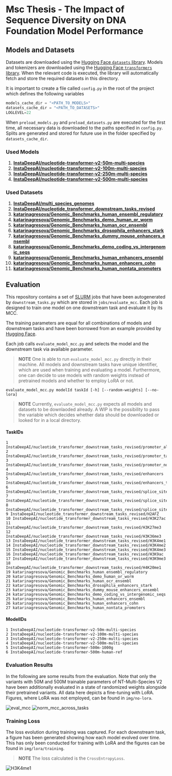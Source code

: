 
# Msc Thesis - The Impact of Sequence Diversity on DNA Foundation Model Performance

## Models and Datasets

Datasets are downloaded using the [Hugging Face `datasets` library](https://huggingface.co/docs/datasets/). Models and tokenizers are downloaded using
the [Hugging Face `transformers` library](https://huggingface.co/docs/transformers/).
When the relevant code is executed, the library will automatically fetch and store the required datasets in this directory.

It is important to create a file called `config.py` in the root of the project which defines the following variables

```python
models_cache_dir = "<PATH_TO_MODELS>"
datasets_cache_dir = "<PATH_TO_DATASETS>"
LOGLEVEL=22
```
When `preload_models.py` and `preload_datasets.py` are executed for the first time, all necessary data is downloaded
to the paths specified in `config.py`. Splits are generated and stored for future use in the folder specified by
`datasets_cache_dir`.

### Used Models

1. **[InstaDeepAI/nucleotide-transformer-v2-50m-multi-species](https://huggingface.co/InstaDeepAI/nucleotide-transformer-v2-50m-multi-species)**
2. **[InstaDeepAI/nucleotide-transformer-v2-100m-multi-species](https://huggingface.co/InstaDeepAI/nucleotide-transformer-v2-100m-multi-species)**
3. **[InstaDeepAI/nucleotide-transformer-v2-250m-multi-species](https://huggingface.co/InstaDeepAI/nucleotide-transformer-v2-250m-multi-species)**
4. **[InstaDeepAI/nucleotide-transformer-v2-500m-multi-species](https://huggingface.co/InstaDeepAI/nucleotide-transformer-v2-500m-multi-species)**

### Used Datasets

1. **[InstaDeepAI/multi_species_genomes](https://huggingface.co/datasets/InstaDeepAI/multi_species_genomes)**
2. **[InstaDeepAI/nucleotide_transformer_downstream_tasks_revised](https://huggingface.co/datasets/InstaDeepAI/nucleotide_transformer_downstream_tasks_revised)**
3. **[katarinagresova/Genomic_Benchmarks_human_ensembl_regulatory](https://huggingface.co/datasets/katarinagresova/Genomic_Benchmarks_human_ensembl_regulatory)**
4. **[katarinagresova/Genomic_Benchmarks_demo_human_or_worm](https://huggingface.co/datasets/katarinagresova/Genomic_Benchmarks_demo_human_or_worm)**
5. **[katarinagresova/Genomic_Benchmarks_human_ocr_ensembl](https://huggingface.co/datasets/katarinagresova/Genomic_Benchmarks_human_ocr_ensembl)**
6. **[katarinagresova/Genomic_Benchmarks_drosophila_enhancers_stark](https://huggingface.co/datasets/katarinagresova/Genomic_Benchmarks_drosophila_enhancers_stark)**
7. **[katarinagresova/Genomic_Benchmarks_dummy_mouse_enhancers_ensembl](https://huggingface.co/datasets/katarinagresova/Genomic_Benchmarks_dummy_mouse_enhancers_ensembl)**
8. **[katarinagresova/Genomic_Benchmarks_demo_coding_vs_intergenomic_seqs](https://huggingface.co/datasets/katarinagresova/Genomic_Benchmarks_demo_coding_vs_intergenomic_seqs)**
9. **[katarinagresova/Genomic_Benchmarks_human_enhancers_ensembl](https://huggingface.co/datasets/katarinagresova/Genomic_Benchmarks_human_enhancers_ensembl)**
10. **[katarinagresova/Genomic_Benchmarks_human_enhancers_cohn](https://huggingface.co/datasets/katarinagresova/Genomic_Benchmarks_human_enhancers_cohn)**
11. **[katarinagresova/Genomic_Benchmarks_human_nontata_promoters](https://huggingface.co/datasets/katarinagresova/Genomic_Benchmarks_human_nontata_promoters)**

## Evaluation

This repository contains a set of [SLURM](https://slurm.schedmd.com/documentation.html) jobs that have been 
autogenerated by `downstream_tasks.py` which are stored in `jobs/evaluate_mcc`. Each job is designed to train one
model on one downstream task and evaluate it by its MCC.

The training parameters are equal for all combinations of models and downstream tasks and have been borrowed from
an example provided by [Hugging Face](https://github.com/huggingface/notebooks/blob/main/examples/nucleotide_transformer_dna_sequence_modelling_with_peft.ipynb).

Each job calls `evaluate_model_mcc.py` and selects the model and the downstream task via available parameter.

> **NOTE** One is able to run `evaluate_model_mcc.py` directly in their machine. All models and downstream tasks
> have unique identifier, which are used when training and evaluating a model. Furthermore, one can decide to 
> use models with random weights instead of pretrained models and whether to employ LoRA or not.

```shell
evaluate_model_mcc.py modelId taskId [-h] [--random-weights] [--no-lora]
```

> **NOTE** Currently, `evaluate_model_mcc.py` expects all models and datasets to be downlaoded already. A WIP is the
> possibility to pass the variable which decides whether data should be downloaded or looked for in a local directory.

#### TaskIDs

```
1 InstaDeepAI/nucleotide_transformer_downstream_tasks_revised/promoter_all
2 InstaDeepAI/nucleotide_transformer_downstream_tasks_revised/promoter_tata
3 InstaDeepAI/nucleotide_transformer_downstream_tasks_revised/promoter_no_tata
4 InstaDeepAI/nucleotide_transformer_downstream_tasks_revised/enhancers
5 InstaDeepAI/nucleotide_transformer_downstream_tasks_revised/enhancers_types
6 InstaDeepAI/nucleotide_transformer_downstream_tasks_revised/splice_sites_all
7 InstaDeepAI/nucleotide_transformer_downstream_tasks_revised/splice_sites_acceptors
8 InstaDeepAI/nucleotide_transformer_downstream_tasks_revised/splice_sites_donors
9 InstaDeepAI/nucleotide_transformer_downstream_tasks_revised/H2AFZ
10 InstaDeepAI/nucleotide_transformer_downstream_tasks_revised/H3K27ac
11 InstaDeepAI/nucleotide_transformer_downstream_tasks_revised/H3K27me3
12 InstaDeepAI/nucleotide_transformer_downstream_tasks_revised/H3K36me3
13 InstaDeepAI/nucleotide_transformer_downstream_tasks_revised/H3K4me1
14 InstaDeepAI/nucleotide_transformer_downstream_tasks_revised/H3K4me2
15 InstaDeepAI/nucleotide_transformer_downstream_tasks_revised/H3K4me3
16 InstaDeepAI/nucleotide_transformer_downstream_tasks_revised/H3K9ac
17 InstaDeepAI/nucleotide_transformer_downstream_tasks_revised/H3K9me3
18 InstaDeepAI/nucleotide_transformer_downstream_tasks_revised/H4K20me1
19 katarinagresova/Genomic_Benchmarks_human_ensembl_regulatory
20 katarinagresova/Genomic_Benchmarks_demo_human_or_worm
21 katarinagresova/Genomic_Benchmarks_human_ocr_ensembl
22 katarinagresova/Genomic_Benchmarks_drosophila_enhancers_stark
23 katarinagresova/Genomic_Benchmarks_dummy_mouse_enhancers_ensembl
24 katarinagresova/Genomic_Benchmarks_demo_coding_vs_intergenomic_seqs
25 katarinagresova/Genomic_Benchmarks_human_enhancers_ensembl
26 katarinagresova/Genomic_Benchmarks_human_enhancers_cohn
27 katarinagresova/Genomic_Benchmarks_human_nontata_promoters
```

#### ModelIDs
```
1 InstaDeepAI/nucleotide-transformer-v2-50m-multi-species
2 InstaDeepAI/nucleotide-transformer-v2-100m-multi-species
3 InstaDeepAI/nucleotide-transformer-v2-250m-multi-species
4 InstaDeepAI/nucleotide-transformer-v2-500m-multi-species
5 InstaDeepAI/nucleotide-transformer-500m-1000g
6 InstaDeepAI/nucleotide-transformer-500m-human-ref
```

### Evaluation Results

In the following are some results from the evaluation. Note that only the variants with 50M and 500M trainable
parameters of NT-Multi-Species V2 have been additionally evaluated in a state of randomized weights alongside their
pretrained variants. All data here depicts a fine-tuning with LoRA. Figures, where LoRA was not employed, can be found
in `img/no-lora`.


![eval_mcc](https://github.com/user-attachments/assets/0eecbf60-6978-42cb-9423-4a50e16e8575)
![norm_mcc_across_tasks](https://github.com/user-attachments/assets/cbecd87e-b079-426a-a34c-4264d40598fd)

### Training Loss
The loss evolution during training was captured. For each downstream task, a figure has been generated showing how each model
evolved over time. This has only been conducted for training with LoRA and the figures can be found in `img/lora/training`.

> **NOTE** The loss calculated is the `CrossEntropyLoss`.

![H3K4me1](https://github.com/user-attachments/assets/e2774d6f-1cb0-4d23-b8de-14d371b7ae7e)

